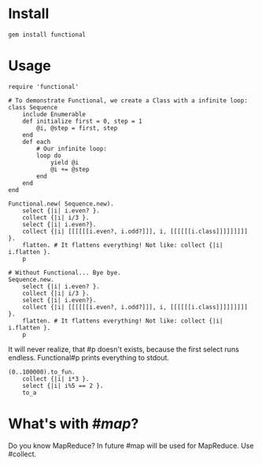 Install
=======

	gem install functional

Usage
=====

	require 'functional'
	
	# To demonstrate Functional, we create a Class with a infinite loop:
	class Sequence
		include Enumerable
		def initialize first = 0, step = 1
			@i, @step = first, step
		end
		def each
			# Our infinite loop:
			loop do
				yield @i
				@i += @step
			end
		end
	end
	
	Functional.new( Sequence.new).
		select {|i| i.even? }.
		collect {|i| i/3 }.
		select {|i| i.even?}.
		collect {|i| [[[[[[i.even?, i.odd?]]], i, [[[[[[i.class]]]]]]]]] }.
		flatten. # It flattens everything! Not like: collect {|i| i.flatten }.
		p
	
	# Without Functional... Bye bye.
	Sequence.new.
		select {|i| i.even? }.
		collect {|i| i/3 }.
		select {|i| i.even?}.
		collect {|i| [[[[[[i.even?, i.odd?]]], i, [[[[[[i.class]]]]]]]]] }.
		flatten. # It flattens everything! Not like: collect {|i| i.flatten }.
		p

It will never realize, that #p doesn't exists, because the first select runs endless.
Functional#p prints everything to stdout.

	(0..100000).to_fun.
		collect {|i| i*3 }.
		select {|i| i%5 == 2 }.
		to_a

What's with _#map_?
=================

Do you know MapReduce?  In future #map will be used for MapReduce.  Use #collect.
